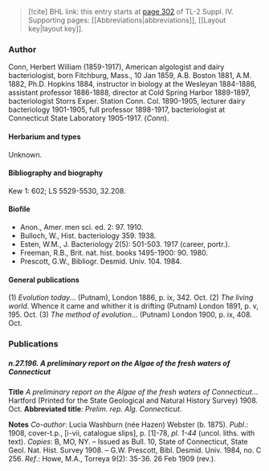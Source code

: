 > [!cite] BHL link: this entry starts at [page 302](https://www.biodiversitylibrary.org/item/103860#page/312/mode/1up) of TL-2 Suppl. IV.
> Supporting pages: [[Abbreviations|abbreviations]], [[Layout key|layout key]].

### Author

Conn, Herbert William (1859-1917), American algologist and dairy bacteriologist, born Fitchburg, Mass., 10 Jan 1859, A.B. Boston 1881, A.M. 1882, Ph.D. Hopkins 1884, instructor in biology at the Wesleyan 1884-1886, assistant professor 1886-1888, director at Cold Spring Harbor 1889-1897, bacteriologist Storrs Exper. Station Conn. Col. 1890-1905, lecturer dairy bacteriology 1901-1905, full professor 1898-1917, bacteriologist at Connecticut State Laboratory 1905-1917. (*Conn*).

#### Herbarium and types

Unknown.

#### Bibliography and biography

Kew 1: 602; LS 5529-5530, 32.208.

#### Biofile

- Anon., Amer. men sci. ed. 2: 97. 1910.
- Bulloch, W., Hist. bacteriology 359. 1938.
- Esten, W.M., J. Bacteriology 2(5): 501-503. 1917 (career, portr.).
- Freeman, R.B., Brit. nat. hist. books 1495-1900: 90. 1980.
- Prescott, G.W., Bibliogr. Desmid. Univ. 104. 1984.

#### General publications

(1) *Evolution today*... (Putnam), London 1886, p. ix, 342. Oct. (2) *The living world*. Whence it came and whither it is drifting (Putnam) London 1891, p. v, 195. Oct.
(3) *The method of evolution*... (Putnam) London 1900, p. ix, 408. Oct.

### Publications

##### n.27.196. A preliminary report on the Algae of the fresh waters of Connecticut

**Title**
*A preliminary report on the Algae of the fresh waters of Connecticut*... Hartford (Printed for the State Geological and Natural History Survey) 1908. Oct.
**Abbreviated title**: *Prelim. rep. Alg. Connecticut*.

**Notes**
*Co-author*: Lucia Washburn (née Hazen) Webster (b. 1875).
*Publ*.: 1908, cover-t.p., \[i-vii, catalogue slips\], p. \[1\]-78, *pl. 1-44* (uncol. liths. with text).
*Copies*: B, MO, NY. – Issued as Bull. 10, State of Connecticut, State Geol. Nat. Hist. Survey 1908. – G.W. Prescott, Bibl. Desmid. Univ. 1984, no. C 256.
*Ref*.: Howe, M.A., Torreya 9(2): 35-36. 26 Feb 1909 (rev.).

